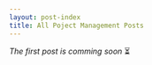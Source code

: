 ```yaml
---
layout: post-index
title: All Poject Management Posts
---
```


*The first post is comming soon* :hourglass_flowing_sand:
